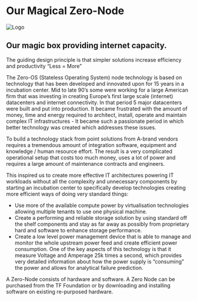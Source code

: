 # Our Magical Zero-Node

![Logo](https://github.com/threefoldfoundation/info_foundation/blob/master/docs/blog/img/10x-times-power.jpg?raw=true "Logo")

## Our magic box providing internet capacity.

The guiding design principle is that simpler solutions increase efficiency and productivity “Less = More”

The Zero-OS (Stateless Operating System) node technology is based on technology that has been developed and innovated upon for 15 years in a incubation center. Mid to late 90’s some were working for a large American firm that was investing in creating Europe’s first large scale (internet) datacenters and internet connectivity.  In that period 5 major datacenters were built and put into production. It became frustrated with the amount of money, time and energy required to architect, install, operate and maintain complex IT infrastructures  - It became such a passionate period in which better technology was created which addresses these issues.


To build a technology stack from point solutions from A-brand vendors requires a tremendous amount of integration software, equipment and knowledge / human resource effort.  The result is a very complicated operational setup that costs too much money, uses a lot of power and requires a large amount of maintenance contracts and engineers.


This inspired us to create more effective IT architectures powering IT workloads without all the complexity and unnecessary components by starting an incubation center to specifically develop technologies creating more efficient ways of doing very standard things:  


* Use more of the available compute power by virtualisation technologies allowing multiple tenants to use one physical machine.
* Create a performing and reliable storage solution by using standard off the shelf components and stay as far away as possibly from proprietary hard and software to enhance storage performance.
* Create a low level power management device that is able to manage and monitor the whole upstream power feed and create efficient power consumption.  One of the key aspects of this technology is that it measure Voltage and Amperage 25k times a second, which provides very detailed information about how the power supply is “consuming” the power  and allows for analytical failure prediction.


A Zero-Node consists of hardware and software. A Zero Node can be purchased from the TF Foundation or by downloading and installing software on existing re-purposed hardware.
